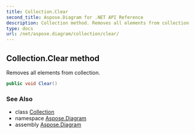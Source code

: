 ```yaml
---
title: Collection.Clear
second_title: Aspose.Diagram for .NET API Reference
description: Collection method. Removes all elements from collection
type: docs
url: /net/aspose.diagram/collection/clear/
---
```

## Collection.Clear method

Removes all elements from collection.

```csharp
public void Clear()
```

### See Also

* class [Collection](../)
* namespace [Aspose.Diagram](../../collection/)
* assembly [Aspose.Diagram](../../../)


